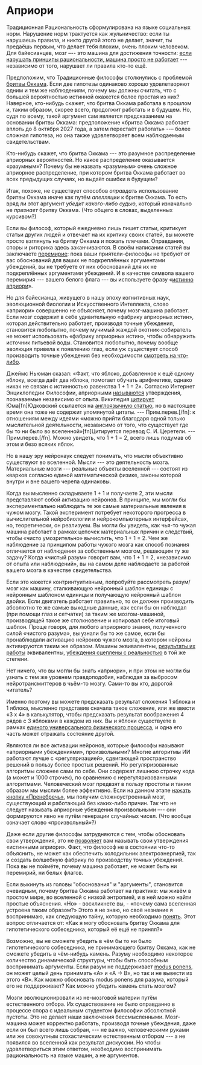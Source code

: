 # Априори
Традиционная Рациональность сформулирована на языке социальных норм. Нарушение норм трактуется как жульничество: если ты нарушаешь правила, и никто другой этого не делает, значит, ты предаёшь первым, что делает тебя плохим, очень плохим человеком. Для байесианцев, мозг –-- это машина для достижения точности: [если нарушать принципы рациональности, машина просто не работает](/w/Законы_рациональности_беспристрастны) --- независимо от того, нарушает ли правила кто-то ещё.

Предположим, что Традиционные философы столкнулись с проблемой [бритвы Оккама](/w/Бритва_Оккама). Если две гипотезы одинаково хорошо удовлетворяют одним и тем же наблюдениям, почему мы должны считать, что с большей вероятностью истинной окажется более простая из них? Наверное, кто-нибудь скажет, что бритва Оккама работала в прошлом и, таким образом, скорее всего, продолжит работать и в будущем. Но, судя по всему, такой аргумент сам является предсказанием на основании бритвы Оккама: предположение «бритва Оккама работает вплоть до 8 октября 2027 года, а затем перестаёт работать» --– более сложная гипотеза, но она также удовлетворяет всем наблюдаемым свидетельствам.

Кто-нибудь скажет, что бритва Оккама --- это разумное распределение априорных вероятностей. Но какое распределение оказывается «разумным»? Почему бы не назвать «разумным» очень сложное априорное распределение, при котором бритва Оккама работает во всех предыдущих случаях, но выдаёт ошибки в будущем?

Итак, похоже, не существует способов _оправдать_ использование бритвы Оккама иначе как путём _апелляции_ к бритве Оккама. То есть вряд ли этот аргумент _убедит какого-либо судью_, который изначально не _признает_ бритву Оккама. (Что общего в словах, выделенных курсивом?)

Если вы философ, который ежедневно лишь пишет статьи, критикует статьи других людей и отвечает на их критику своих статей, вы можете просто взглянуть на бритву Оккама и пожать плечами. Оправдания, споры и риторика здесь заканчиваются. В своём написании статей вы заключаете [перемирие](/w/Семантические_стоп-сигналы): пока ваши приятели-философы не требуют от вас обоснований для ваших не подкреплённых аргументами убеждений, вы не требуете от них обоснований для их не подкреплённых аргументами убеждений. И в качестве символа вашего перемирия --- вашего белого флага --- вы используете фразу «[истинно априори](/w/Как_убедить_меня_что_2_2_3)». 

Но для байесианца, живущего в нашу эпоху когнитивных наук, эволюционной биологии и Искусственного Интеллекта, слово «априори» совершенно не объясняет, почему мозг-машина работает. Если мозг содержит в себе удивительную «фабрику априорных истин», которая действительно работает, производя точные убеждения, становится любопытно, почему мучимый жаждой охотник-собиратель не может использовать «фабрику априорных истин», чтобы обнаружить источник питьевой воды. Становится любопытно, почему вообще эволюция привела к появлению глаз, если уж существует способ производить точные убеждения без необходимости [смотреть на что-либо](/w/Что_такое_свидетельство).

Джеймс Ньюман сказал: «Факт, что яблоко, добавленное к ещё одному яблоку, всегда даёт два яблока, помогает обучать арифметике, однако никак не связан с истинностью равенства 1 + 1 = 2». Согласно Интернет Энциклопедии Философии, априорными [называются](https://www.iep.utm.edu/apriori/) утверждения, познаваемые независимо от опыта. Википедия [цитирует](https://ru.wikipedia.org/wiki/Априори) Юма[fn]Юдковский ссылается на [англоязычную статью](https://en.wikipedia.org/wiki/A_priori_and_a_posteriori), но в настоящее время она тоже не содержит упомянутой цитаты. --- Прим.перев.[/fn]: к отношениям между идеями «можно прийти благодаря одной только мыслительной деятельности,  независимо от того, что существует где бы то ни было  во вселенной»[fn]Цитируется перевод С. И. Церетели. --- Прим.перев.[/fn]. Можно увидеть, что 1 + 1 = 2, всего лишь подумав об этом и безо всяких яблок.

Но в нашу эру нейронаук следует понимать, что мысли объективно существуют во вселенной. Мысли --- это деятельность мозга. Материальные мозги --- реальные объекты вселенной --- состоят из кварков согласно единой математической физике, законы которой внутри и вне вашего черепа одинаковы.

Когда вы мысленно складываете 1 + 1 и получаете 2, эти мысли представляют собой активацию нейронов. В принципе, мы могли бы экспериментально наблюдать те же самые материальные явления в чужом мозгу. Такой эксперимент потребует некоторого прогресса в вычислительной нейробиологии и нейрокомпьютерных интерфейсах, но, теоретически, он реализуем. Вы могли бы увидеть, как чья-то чужая машина работает в рамках цепочек материальных причин и следствий, чтобы «чисто умозрительно» вычислить, что 1 + 1 = 2. Чем же наблюдение за принципом работы чужого мозга как способ познания отличается от наблюдения за собственным мозгом, решающим ту же задачу? Когда «чистый разум» говорит вам, что 1 + 1 = 2, «независимо от опыта или наблюдений», вы на самом деле наблюдаете за работой вашего мозга в качестве свидетельства.

Если это кажется контринтуитивным, попробуйте рассмотреть разум/мозг как машину, сталкивающую нейронный шаблон единицы с нейронным шаблоном единицы и получающую нейронный шаблон двойки. Если двигатель работает правильно, то он должен производить абсолютно те же самые выходные данные, как если бы он наблюдал (при помощи глаз и сетчатки) за таким же мозгом-машиной, производящей такое же столкновение и копировал себе итоговый шаблон. Проще говоря, для любого априорного знания, полученного силой «чистого разума», вы узнали бы то же самое, если бы пронаблюдали активацию нейронов чужого мозга, в котором нейроны активируются таким же образом. Машины эквивалентны, [результаты их работы](/w/Нижняя_строчка) эквивалентны, [убеждения сцеплены с реальностью](/w/Что_такое_свидетельство) в той же степени.  

Нет ничего, что вы могли бы знать «априори», и при этом не могли бы узнать с тем же уровнем правдоподобия, наблюдая за выбросом нейротрансмиттеров в чьём-то мозгу. Сами-то вы кто, дорогой читатель? 

Именно поэтому вы можете предсказать результат сложения 1 яблока и 1 яблока, мысленно представив сначала такое сложение, или же ввести «3 х 4» в калькулятор, чтобы предсказать результат воображения 4 рядов с 3 яблоками в каждом из них. Вы и яблоки существуете в рамках [единого универсального физического процесса](/w/Единый_закон), и одна его часть может отражать состояние другой.

Являются ли все активации нейронов, которые философы называют «априорными убеждениями», произвольными? Многие алгоритмы ИИ работают лучше с «регуляризацией», сдвигающей пространство решений в пользу более простых решений. Но регуляризованные алгоритмы сложнее сами по себе. Они содержат лишнюю строчку кода (а может и 1000 строчек), по сравнению с нерегуляризованными алгоритмами. Человеческий мозг предвзят в пользу простоты и таким образом мы мыслим более эффективно. Если на данном этапе [нажать кнопку «Пренебречь»](/w/Объяснить_поклониться_пренебречь), мы получим сложноустроенный мозг, существующий и работающий без каких-либо причин. Так что не следует называть априорные убеждения произвольными –-- они формируются явно не путём генерации случайных чисел. (Что вообще означает слово «произвольный»?) 

Даже если другие философы затрудняются с тем, чтобы обосновать свои утверждения, это не [позволяет](/w/Законы_рациональности_беспристрастны) вам называть свои утверждения «истинными априори». Факт, что философ не в состоянии что-то объяснить, не может как обеспечить холодильник электроэнергией, так и создать волшебную фабрику по производству точных убеждений. Пока вы не поймёте, почему машина работает, не может быть ни перемирий, ни белых флагов.

Если выкинуть из головы "обоснования" и "аргументы", становится очевидным, почему бритва Оккама работает на практике: мы живём в простом мире, во вселенной с низкой энтропией, и в ней можно найти простые объяснения. «Но» - воскликнете вы, - «почему сама вселенная устроена таким образом?» Этого я не знаю, но своё незнание я воспринимаю, как следующую тайну, которую необходимо [понять](/w/Объяснить_поклониться_пренебречь). Этот вопрос отличается от: «Как я могу обосновать бритву Оккама для гипотетического собеседника, который её ещё не принял?»  

Возможно, вы не сможете убедить в чём бы то ни было гипотетического собеседника, не принимающего бритву Оккама, как не сможете убедить в чём-нибудь камень. Разуму необходимо некоторое количество динамической структуры, чтобы быть способным воспринимать аргументы. Если разум не поддерживает [modus ponens](https://ru.wikipedia.org/wiki/Modus_ponens), он может целый день принимать «A» и «A → B», но так и не вывести из этого «B». Как можно обосновать modus ponens для разума, который его не поддерживает? Как можно убедить камень стать мозгом?

Мозги эволюционировали из не-мозговой материи путём естественного отбора. Их существование не было оправданно в процессе спора с идеальным студентом философии абсолютной пустоты. Это не делает наши заключения бессмысленными. Мозг-машина может корректно работать, производя точные убеждения, даже если он был всего лишь собран, --- не важно, человеческими руками или же совокупным стохастическим естественным отбором --- а не появился во вселенной как результат дискуссии. Но чтобы удовлетвориться этим ответом, необходимо воспринимать рациональность на языке машин, а не аргументов.
